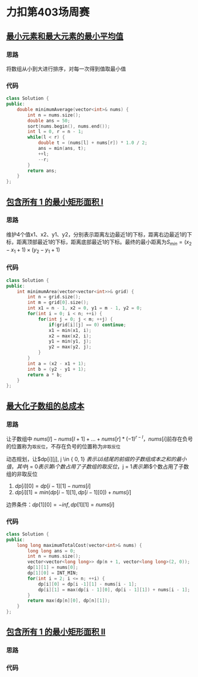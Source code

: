 # 力扣第403场周赛

## [最小元素和最大元素的最小平均值](https://leetcode.cn/problems/minimum-average-of-smallest-and-largest-elements/)

### 思路

将数组从小到大进行排序，对每一次得到值取最小值

### 代码
```c++
class Solution {
public:
    double minimumAverage(vector<int>& nums) {
        int n = nums.size();
        double ans = 50;
        sort(nums.begin(), nums.end());
        int l = 0, r = n - 1;
        while(l < r) {
            double t = (nums[l] + nums[r]) * 1.0 / 2;
            ans = min(ans, t);
            ++l;
            --r;
        }
        return ans;
    }
};

```


## [包含所有 1 的最小矩形面积 I](https://leetcode.cn/problems/find-the-minimum-area-to-cover-all-ones-i/)

### 思路

维护4个值x1、x2、y1、y2，分别表示距离左边最近1的下标，距离右边最近1的下标，距离顶部最近1的下标，距离底部最近1的下标。最终的最小距离为$S_{min} = (x_2 - x_1 + 1) \times (y_2 - y_1 + 1)$

### 代码

```c++
class Solution {
public:
    int minimumArea(vector<vector<int>>& grid) {
        int n = grid.size();
        int m = grid[0].size();
        int x1 = n - 1, x2 = 0, y1 = m - 1, y2 = 0;
        for(int i = 0; i < n; ++i) {
            for(int j = 0; j < m; ++j) {
                if(grid[i][j] == 0) continue;
                x1 = min(x1, i);
                x2 = max(x2, i);
                y1 = min(y1, j);
                y2 = max(y2, j);
            }
        }
        int a = (x2 - x1 + 1);
        int b = (y2 - y1 + 1);
        return a * b;
    }
};

```



## [最大化子数组的总成本](https://leetcode.cn/problems/maximize-total-cost-of-alternating-subarrays/)

### 思路

让子数组中 $nums[l] - nums[l + 1] + ... + nums[r] * (−1)^{r − l}$，$nums[i]$前存在负号的位置称为`取反位`，不存在负号的位置称为`非取反位`

动态规划，让$dp[i][j], j \in \{ 0, 1\} $表示以$i$结尾的前缀的子数组成本之和的最小值，其中$j = 0$表示第$i$个数占用了子数组的取反位，$j = 1$表示第$i$个数占用了子数组的非取反位

1. $dp[i][0] = dp[i - 1][1] - nums[i]$
2. $dp[i][1] = min(dp[i - 1][1], dp[i - 1][0]) + nums[i]$

边界条件：$dp[1][0] = -inf, dp[1][1] = nums[i]$

### 代码

```c++
class Solution {
public:
    long long maximumTotalCost(vector<int>& nums) {
        long long ans = 0;
        int n = nums.size();
        vector<vector<long long>> dp(n + 1, vector<long long>(2, 0));
        dp[1][1] = nums[0];
        dp[1][0] = INT_MIN;
        for(int i = 2; i <= n; ++i) {
            dp[i][0] = dp[i -1][1] - nums[i - 1];
            dp[i][1] = max(dp[i - 1][0], dp[i - 1][1]) + nums[i - 1];
        }
        return max(dp[n][0], dp[n][1]);
    }
};

```





## [包含所有 1 的最小矩形面积 II](https://leetcode.cn/problems/find-the-minimum-area-to-cover-all-ones-ii/)

### 思路

### 代码